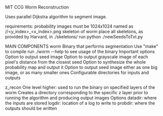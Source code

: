 MIT CCG Worm Reconstruction

Uses parallel Dijkstra algorithm to segment image.

requirements:
    probability images
        must be 1024x1024
        named as <probDir>/<z>/<y_index>_<x_index>.png
    skeleton of worm
        place all skeletons, as provided by Harvard, in ./skeletons/
        run python ./newSeedsToTxt.py

MAIN COMPONENTS
worm
    Binary that performs segmentation
    Use "make" to compile
    run ./worm --help to see usage of the binary
    Important options
        Option to output seed image
        Option to output grayscale image of each pixel's distance from the closest seed
        Option to synthesize the whole probability map and output it
        Option to output seed image either as one big image, or as many smaller ones
        Configurable directories for inputs and outputs


z\_recon
    One level higher: used to run the binary on specified layers of the worm
    Creates a directory corresponding to the specific z layer prior to running the algorithm and producing output images
    Options
        datadir: where the inputs are stored
        logdir: location of a log to write to
        probdir: where the outputs should be written



